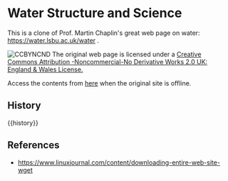# Water Structure and Science
This is a clone of Prof. Martin Chaplin's great web page on water: https://water.lsbu.ac.uk/water .

![CCBYNCND](https://licensebuttons.net/l/by-nc-nd/2.0/uk/88x31.png)
The original web page is licensed under a [Creative Commons Attribution
-Noncommercial-No Derivative Works 2.0 UK: England & Wales License.](https://creativecommons.org/licenses/by-nc-nd/2.0/uk/)

Access the contents from [here](https://vitroid.github.io/water-science/water/water_sitemap.html) when the original site is offline.

## History

{{history}}

## References

* https://www.linuxjournal.com/content/downloading-entire-web-site-wget
